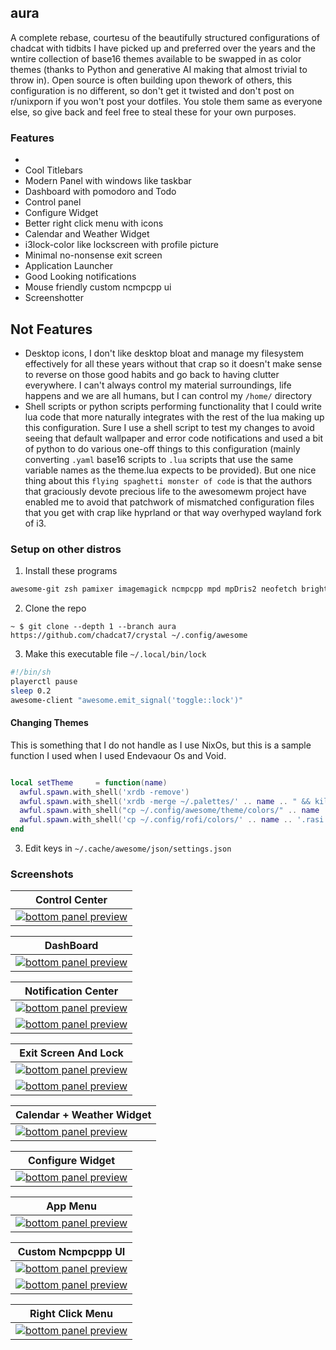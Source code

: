 ## aura

A complete rebase, courtesu of the beautifully structured configurations of chadcat with tidbits I have picked up and preferred over the years and the wntire collection of base16 themes available to be swapped in as color themes (thanks to Python and generative AI making that almost trivial to throw in). Open source is often building upon thework of others, this configuration is no different, so don't get it twisted and don't post on r/unixporn if you won't post your dotfiles. You stole them same as everyone else, so give back and feel free to steal these for your own purposes.

### Features

-
- Cool Titlebars
- Modern Panel with windows like taskbar
- Dashboard with pomodoro and Todo
- Control panel
- Configure Widget
- Better right click menu with icons
- Calendar and Weather Widget
- i3lock-color like lockscreen with profile picture
- Minimal no-nonsense exit screen
- Application Launcher
- Good Looking notifications
- Mouse friendly custom ncmpcpp ui
- Screenshotter

## Not Features

- Desktop icons, I don't like desktop bloat and manage my filesystem effectively for all these years without that crap so it doesn't make sense to reverse on those good habits and go back to having clutter everywhere. I can't always control my material surroundings, life happens and we are all humans, but I can control my `/home/` directory
- Shell scripts or python scripts performing functionality that I could write lua code that more naturally integrates with the rest of the lua making up this configuration. Sure I use a shell script to test my changes to avoid seeing that default wallpaper and error code notifications and used a bit of python to do various one-off things to this configuration (mainly converting `.yaml` base16 scripts to `.lua` scripts that use the same variable names as the theme.lua expects to be provided). But one nice thing about this `flying spaghetti monster of code` is that the authors that graciously devote precious life to the awesomewm project have enabled me to avoid that patchwork of mismatched configuration files that you get with crap like hyprland or that way overhyped wayland fork of i3.

### Setup on other distros

1. Install these programs

```txt
awesome-git zsh pamixer imagemagick ncmpcpp mpd mpDris2 neofetch brightnessctl inotifywait uptime brillo networkmanager bluetoothctl picom redshift wezterm
```

2. Clone the repo

```
~ $ git clone --depth 1 --branch aura https://github.com/chadcat7/crystal ~/.config/awesome
```

3. Make this executable file `~/.local/bin/lock`

```bash
#!/bin/sh
playerctl pause
sleep 0.2
awesome-client "awesome.emit_signal('toggle::lock')"
```

#### Changing Themes

This is something that I do not handle as I use NixOs, but this is a sample function I used when I used Endevaour Os and Void.

```lua

local setTheme     = function(name)
  awful.spawn.with_shell('xrdb -remove')
  awful.spawn.with_shell('xrdb -merge ~/.palettes/' .. name .. " && kill -USR1 $(pidof st)")
  awful.spawn.with_shell("cp ~/.config/awesome/theme/colors/" .. name .. ".lua ~/.config/awesome/theme/colors.lua")
  awful.spawn.with_shell('cp ~/.config/rofi/colors/' .. name .. '.rasi ~/.config/rofi/colors.rasi')
end

```

3. Edit keys in `~/.cache/awesome/json/settings.json`

### Screenshots

| <b>Control Center</b>                                                                                                                             |
| ------------------------------------------------------------------------------------------------------------------------------------------------- |
| <a href="#--------"><img src="https://raw.githubusercontent.com/chadcat7/crystal/aura/.github/screenshots/01.jpg" alt="bottom panel preview"></a> |

| <b>DashBoard</b>                                                                                                                                  |
| ------------------------------------------------------------------------------------------------------------------------------------------------- |
| <a href="#--------"><img src="https://raw.githubusercontent.com/chadcat7/crystal/aura/.github/screenshots/02.jpg" alt="bottom panel preview"></a> |

| <b>Notification Center</b>                                                                                                                        |
| ------------------------------------------------------------------------------------------------------------------------------------------------- |
| <a href="#--------"><img src="https://raw.githubusercontent.com/chadcat7/crystal/aura/.github/screenshots/03.jpg" alt="bottom panel preview"></a> |
| <a href="#--------"><img src="https://raw.githubusercontent.com/chadcat7/crystal/aura/.github/screenshots/04.jpg" alt="bottom panel preview"></a> |

| <b>Exit Screen And Lock</b>                                                                                                                       |
| ------------------------------------------------------------------------------------------------------------------------------------------------- |
| <a href="#--------"><img src="https://raw.githubusercontent.com/chadcat7/crystal/aura/.github/screenshots/07.jpg" alt="bottom panel preview"></a> |
| <a href="#--------"><img src="https://raw.githubusercontent.com/chadcat7/crystal/aura/.github/screenshots/11.jpg" alt="bottom panel preview"></a> |

| <b>Calendar + Weather Widget</b>                                                                                                                  |
| ------------------------------------------------------------------------------------------------------------------------------------------------- |
| <a href="#--------"><img src="https://raw.githubusercontent.com/chadcat7/crystal/aura/.github/screenshots/05.jpg" alt="bottom panel preview"></a> |

| <b>Configure Widget</b>                                                                                                                           |
| ------------------------------------------------------------------------------------------------------------------------------------------------- |
| <a href="#--------"><img src="https://raw.githubusercontent.com/chadcat7/crystal/aura/.github/screenshots/06.jpg" alt="bottom panel preview"></a> |

| <b>App Menu</b>                                                                                                                                   |
| ------------------------------------------------------------------------------------------------------------------------------------------------- |
| <a href="#--------"><img src="https://raw.githubusercontent.com/chadcat7/crystal/aura/.github/screenshots/10.jpg" alt="bottom panel preview"></a> |

| <b>Custom Ncmpcppp UI</b>                                                                                                                         |
| ------------------------------------------------------------------------------------------------------------------------------------------------- |
| <a href="#--------"><img src="https://raw.githubusercontent.com/chadcat7/crystal/aura/.github/screenshots/09.jpg" alt="bottom panel preview"></a> |
| <a href="#--------"><img src="https://raw.githubusercontent.com/chadcat7/crystal/aura/.github/screenshots/08.jpg" alt="bottom panel preview"></a> |

| <b>Right Click Menu </b>                                                                                                                          |
| ------------------------------------------------------------------------------------------------------------------------------------------------- |
| <a href="#--------"><img src="https://raw.githubusercontent.com/chadcat7/crystal/aura/.github/screenshots/12.jpg" alt="bottom panel preview"></a> |

